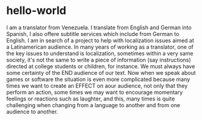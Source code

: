 # hello-world
I am a translator from Venezuela. I translate from English and German into Spanish, I also offere subtitle services which include from German to English. I am in search of a project to help with localization issues aimed at a Latinamerican audience.
In many years of working as a translator, one of the key issues to understand is localization, sometimes within a very same society, it's not the same to write a piece of information (say instructions) directed at college students or children, for instance.
We must always have some certainty of the END audience of our text. Now when we speak about games or software the situation is even more complicated because many times we want to create an EFFECT on aour audience, not only that they perform an action, some times we may want to encourage momentary feelings or reactions such as laughter, and this, many times is quite challenging when changing from a language to another and from one audience to another.
